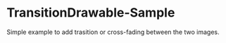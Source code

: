# TransitionDrawable-Sample
Simple example to add trasition or cross-fading between the two images.
